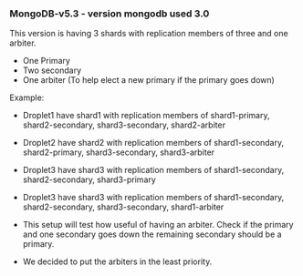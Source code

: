 ### MongoDB-v5.3 - version mongodb used 3.0
This version is having 3 shards with replication members of three and one arbiter.
 - One Primary
 - Two secondary
 - One arbiter (To help elect a new primary if the primary goes down)

Example:

- Droplet1 have shard1 with replication members of shard1-primary, shard2-secondary, shard3-secondary, shard2-arbiter
- Droplet2 have shard2 with replication members of shard1-secondary, shard2-primary, shard3-secondary, shard3-arbiter
- Droplet3 have shard3 with replication members of shard1-secondary, shard2-secondary, shard3-primary
- Droplet3 have shard3 with replication members of shard1-secondary, shard2-secondary, shard3-secondary, shard1-arbiter
 

- This setup will test how useful of having an arbiter. Check if the primary and one secondary goes down the remaining secondary should be a primary.
- We decided to put the arbiters in the least priority.
     